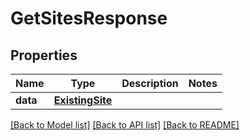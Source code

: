 # GetSitesResponse

## Properties
Name | Type | Description | Notes
------------ | ------------- | ------------- | -------------
**data** | [**ExistingSite**](ExistingSite.md) |  | 

[[Back to Model list]](../README.md#documentation-for-models) [[Back to API list]](../README.md#documentation-for-api-endpoints) [[Back to README]](../README.md)

